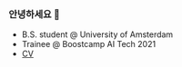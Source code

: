 ### 안녕하세요 👋
- B.S. student @ University of Amsterdam
- Trainee @ Boostcamp AI Tech 2021
- [CV](https://drive.google.com/file/d/1Dfk-_STd8KRUF77__9oYFLYPbBXTJ001/view?usp=sharing)

